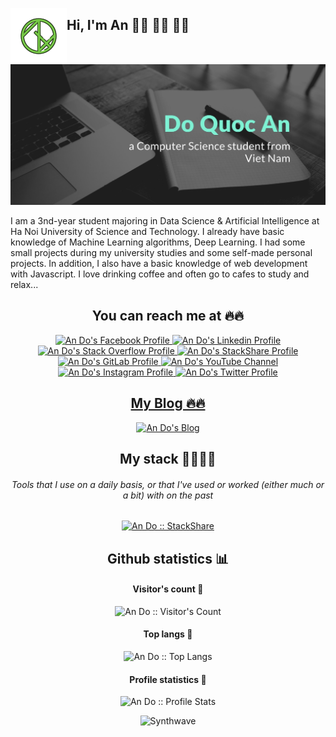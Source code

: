 
<a href="https://github.com/andoDsAI"><img align="left" width="90" height="90" src="logo.png"></a> <h2 align="">Hi, I'm An 👋🏾 👨‍💻 👨‍💻</h2>

<img src="wallpaper.jpg" alt="">

 I am a 3nd-year student majoring in Data Science & Artificial Intelligence at Ha Noi University of Science and Technology.
 I already have basic knowledge of Machine Learning algorithms, Deep Learning. I had some small projects during my university studies and some self-made personal projects.
 In addition, I also have a basic knowledge of web development with Javascript.
 I love drinking coffee and often go to cafes to study and relax...

## <h2 align="center">You can reach me at 🔥🔥 </h2>

<p align="center">
  <a href="https://www.facebook.com/andoDsAI">
    <img src="https://www.vectorlogo.zone/logos/facebook/facebook-tile.svg" alt="An Do's Facebook Profile" height="30" width="30">
  </a>

  <a href="https://www.linkedin.com/in/andoDsAI/">
    <img src="https://www.vectorlogo.zone/logos/linkedin/linkedin-icon.svg" alt="An Do's Linkedin Profile" height="30" width="30">
  </a>

  <a href="https://stackoverflow.com/users/16326014/an-do?tab=profile">
    <img src="https://www.vectorlogo.zone/logos/stackoverflow/stackoverflow-icon.svg" alt="An Do's Stack Overflow Profile" height="30" width="30">
  </a>

  <a href="https://stackshare.io/andodsai">
    <img src="https://cdn.worldvectorlogo.com/logos/stackshare.svg" alt="An Do's StackShare Profile" height="30" width="30">
  </a>  

  <a href="https://gitlab.com/andoDsAI">
    <img src="https://www.vectorlogo.zone/logos/gitlab/gitlab-icon.svg" alt="An Do's GitLab Profile" height="30" width="30">
  </a>
  
  
  <a href="https://www.youtube.com/channel/UCDbpayB-EC8_XQ1q5D07C7w">
    <img src="https://www.vectorlogo.zone/logos/youtube/youtube-icon.svg" alt="An Do's YouTube Channel" height="30" width="30">
  </a>
  
  <a href="https://www.instagram.com/_sweettt._/">
    <img src="https://www.vectorlogo.zone/logos/instagram/instagram-icon.svg" alt="An Do's Instagram Profile" height="30" width="30">
  </a>

  <a href="https://twitter.com/_sweetttt_">
  <img src="https://www.vectorlogo.zone/logos/twitter/twitter-icon.svg" alt="An Do's Twitter Profile" height="30" width="30">
</p>

## <h2 align="center">My Blog 🔥🔥 </h2>
<p align="center">
    <a href="https://sweet.hashnode.dev/"><img src="https://www.vectorlogo.zone/logos/hashnode/hashnode-icon.svg" alt="An Do's Blog" height="40" width="40"
    /></a>
</p>

## <h2 align="center">My stack 👨‍💻👨‍💻</h2>

<h6 align="center">Tools that I use on a daily basis, or that I've used or worked (either much or a bit) with on the past</h6>

<p align="center">
  <a href="https://stackshare.io/andodsai/my-personal-stack">
    <img src="http://img.shields.io/badge/tech-stack-0690fa.svg?style=flat" alt="An Do :: StackShare" />
  </a>
</p>

<h2 align="center">Github statistics 📊 </h2>

<h4 align="center">Visitor's count 👀</h4>

<p align="center"><img src="https://profile-counter.glitch.me/{andoDsAI}/count.svg" alt="An Do :: Visitor's Count" /></p>

<h4 align="center">Top langs 👅</h4>

<p align="center"><img src="https://github-readme-stats.vercel.app/api/top-langs/?username=andoDsAI&langs_count=10&theme=tokyonight&layout=compact" alt="An Do :: Top Langs" /></p>

<h4 align="center">Profile statistics 🎹</h4>

<p align="center"><img src="https://github-readme-stats.vercel.app/api?username=andoDsAI&show_icons=true&theme=tokyonight" alt="An Do :: Profile Stats" /></p>

<p align="center"><img src="https://media.giphy.com/media/unQ3IJU2RG7DO/giphy.gif" alt="Synthwave" height="300" width="500"></p>
